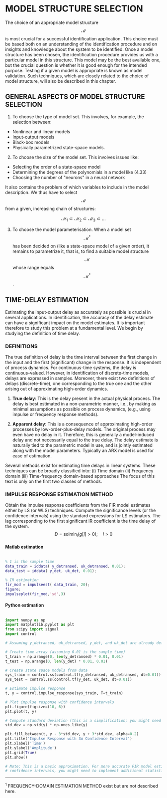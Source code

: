 # MODEL STRUCTURE SELECTION

The choice of an appropriate model structure $$\mathcal{M}$$ is most crucial for a successful identification application. This choice must be based both on an understanding of the identification procedure and on insights and knowledge about the system to be identified.
Once a model structure has been chosen, the identification procedure provides us with a particular model in this structure. This model may be the best available one, but the crucial question is whether it is good enough for the intended purpose. Testing if a given model is appropriate is known as model validation. Such techniques, which are closely related to the choice of model structure, will also be described in this chapter.

## GENERAL ASPECTS OF MODEL STRUCTURE SELECTION

1. To choose the type of model set.
This involves, for example, the selection between:
- Nonlinear and linear models
- Input-output models
- Black-box models
- Physically parametrized state-space models.

2. To choose the size of the model set.
This involves issues like:
- Selecting the order of a state-space model
- Determining the degrees of the polynomials in a model like (4.33)
- Choosing the number of "neurons" in a neural network

It also contains the problem of which variables to include in the model description. We thus have to select $$\mathcal{M}$$ from a given, increasing chain of structures:

$$\mathcal{M}_1 \subset \mathcal{M}_2 \subset \mathcal{M}_3 \subset ...$$

3. To choose the model parameterisation.
When a model set $$\mathcal{M}^*$$ has been decided on (like a state-space model of a given order), it remains to parametrize it, that is, to find a suitable model structure $$\mathcal{M}$$ whose range equals $$\mathcal{M}^*$$.

## TIME-DELAY ESTIMATION

Estimating the input-output delay as accurately as possible is crucial in several applications. In identification, the accuracy of the delay estimate can have a significant impact on the model estimates. It is important therefore to study this problem at a fundamental level. We begin by studying the definition of time delay.

### DEFINITIONS

The true definition of delay is the time interval between the first change in the input and the first (significant) change in the response. It is independent of process dynamics. For continuous-time systems, the delay is continuous-valued. However, in identification of discrete-time models, delays are expressed in samples. Moreover, there exist two definitions of delays (discrete-time), one corresponding to the true one and the other arising out of approximating high-order dynamics.

1. **True delay**: This is the delay present in the actual physical process. The delay is best estimated in a non-parametric manner, i.e., by making as minimal assumptions as possible on process dynamics, (e.g., using impulse or frequency response methods).

2. **Apparent delay**: This is a consequence of approximating high-order processes by low-order-plus-delay models. The original process may even have no delay in it. Therefore, this is generally a model-induced delay and not necessarily equal to the true delay. The delay estimate is naturally tied to the parametric model in use, and is jointly estimated along with the model parameters. Typically an ARX model is used for ease of estimation.

Several methods exist for estimating time delays in linear systems. These techniques can be broadly classified into:
(i) Time domain
(ii) Frequency domain
(iii) Time-frequency domain-based approaches
The focus of this text is only on the first two classes of methods.

### IMPULSE RESPONSE ESTIMATION METHOD

Obtain the impulse response coefficients from the FIR model estimates either by LS (or WLS) techniques. Compute the significance levels (or the confidence intervals) using the standard expressions for LS estimators. The lag corresponding to the first significant IR coefficient is the time delay of the system.
$$D = \text{sol} \min_{l} (g[l] > 0); \quad l > 0$$

#### Matlab estimation
```matlab

% 1 is the sample time
data_train = iddata( y_detransed, uk_detransed, 0.01); 
data_test = iddata( y_det, uk_det, 0.01); 

% IR estimation
fir_mod = impulseest( data_train, 20);
figure; 
impulseplot(fir_mod,'sd',3)

```
#### Python estimation
```python

import numpy as np
import matplotlib.pyplot as plt
from scipy import signal
import control

# Assuming y_detransed, uk_detransed, y_det, and uk_det are already defined numpy arrays

# Create time array (assuming 0.01 is the sample time)
t_train = np.arange(0, len(y_detransed) * 0.01, 0.01)
t_test = np.arange(0, len(y_det) * 0.01, 0.01)

# Create state space models from data
sys_train = control.ss(control.tf(y_detransed, uk_detransed, dt=0.01))
sys_test = control.ss(control.tf(y_det, uk_det, dt=0.01))

# Estimate impulse response
t, y = control.impulse_response(sys_train, T=t_train)

# Plot impulse response with confidence intervals
plt.figure(figsize=(10, 6))
plt.plot(t, y)

# Compute standard deviation (this is a simplification; you might need a more sophisticated method)
std_dev = np.std(y) * np.ones_like(y)

plt.fill_between(t, y - 3*std_dev, y + 3*std_dev, alpha=0.2)
plt.title('Impulse Response with 3σ Confidence Interval')
plt.xlabel('Time')
plt.ylabel('Amplitude')
plt.grid(True)
plt.show()

# Note: This is a basic approximation. For more accurate FIR model estimation and 
# confidence intervals, you might need to implement additional statistical methods.

```

---
<sup>1</sup> FREQUENCY-DOMAIN ESTIMATION METHOD exist but are not described here.
